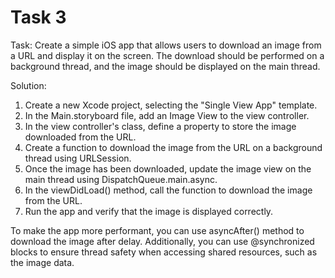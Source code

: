 # Task 3

Task: Create a simple iOS app that allows users to download an image from a URL
and display it on the screen. The download should be performed on a background
thread, and the image should be displayed on the main thread.

Solution:

1. Create a new Xcode project, selecting the "Single View App" template.
2. In the Main.storyboard file, add an Image View to the view controller.
3. In the view controller's class, define a property to store the image
   downloaded from the URL.
4. Create a function to download the image from the URL on a background thread
   using URLSession.
5. Once the image has been downloaded, update the image view on the main thread
   using DispatchQueue.main.async.
6. In the viewDidLoad() method, call the function to download the image from the
   URL.
7. Run the app and verify that the image is displayed correctly.

To make the app more performant, you can use asyncAfter() method to download the
image after delay. Additionally, you can use @synchronized blocks to ensure
thread safety when accessing shared resources, such as the image data.
